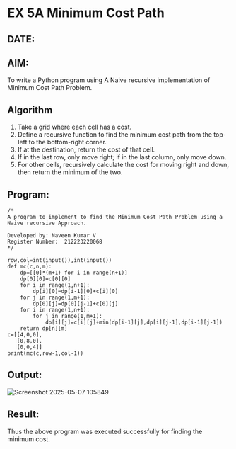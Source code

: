 # EX 5A Minimum Cost Path
## DATE:
## AIM:
To write a Python program using A Naive recursive implementation of Minimum Cost Path Problem.




## Algorithm
1. Take a grid where each cell has a cost.
2. Define a recursive function to find the minimum cost path from the top-left to the bottom-right corner.
3. If at the destination, return the cost of that cell.
4. If in the last row, only move right; if in the last column, only move down.
5. For other cells, recursively calculate the cost for moving right and down, then return the minimum of the two.
## Program:
```
/*
A program to implement to find the Minimum Cost Path Problem using a  Naive recursive Approach.

Developed by: Naveen Kumar V
Register Number:  212223220068
*/
```
```
row,col=int(input()),int(input())
def mc(c,n,m):
    dp=[[0]*(m+1) for i in range(n+1)]
    dp[0][0]=c[0][0]
    for i in range(1,n+1):
        dp[i][0]=dp[i-1][0]+c[i][0]
    for j in range(1,m+1):
        dp[0][j]=dp[0][j-1]+c[0][j]
    for i in range(1,n+1):
        for j in range(1,m+1):
            dp[i][j]=c[i][j]+min(dp[i-1][j],dp[i][j-1],dp[i-1][j-1])
    return dp[n][m]
c=[[4,0,0],
   [0,8,0],
   [0,0,4]]
print(mc(c,row-1,col-1))
```
## Output:
![Screenshot 2025-05-07 105849](https://github.com/user-attachments/assets/3d215b37-7eb8-48fd-b549-c9c6b57b912e)
## Result:
Thus the above program was executed successfully for finding the minimum cost.
